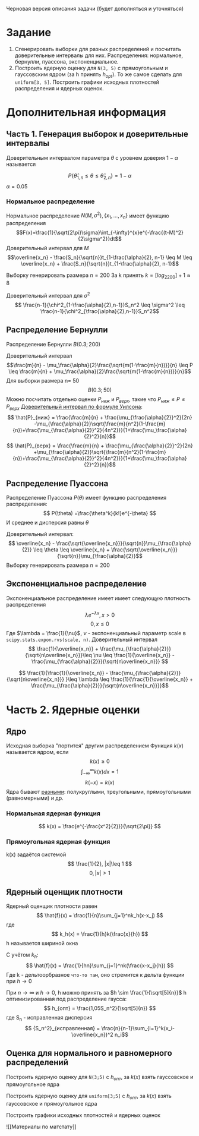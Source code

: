 Черновая версия описания задачи (будет дополняться и уточняться)
# Задание
  1) Сгенерировать выборки для разных распределений и посчитать доверительные интервалы для них. Распределения: нормальное, бернулли, пуассона, экспоненциальное.
  2) Построить ядерную оценку для `N(3, 5)` с прямоугольным и гауссовским ядром (за h принять $h_{opt}$). То же самое сделать для `uniform[3, 5]`. Построить графики исходных плотностей распределения и ядерных оценок.
# Дополнительная информация
## Часть 1. Генерация выборок и доверительные интервалы

Доверительным интервалом параметра $\theta$ с уровнем доверия $1-\alpha$ называется 

$$ P\{\hat{\theta}_{1,n} \leq \theta \leq \hat{\theta}_{2,n} \} = 1 - \alpha$$
$\alpha = 0.05$


### Нормальное распределение
 Нормальное распределение $N(M, \sigma^2), \{x_1, ..., x_n\}$ имеет функцию распределения
 $$F(x)=\frac{1}{\sqrt{2\pi}\sigma}\int_{-\infty}^{x}e^{-\frac{(t-M)^2}{2\sigma^2}}dt$$ Доверительный интервал для $M$ 
 $$\overline{x_n} - \frac{S_n}{\sqrt{n}}t_{1-\frac{\alpha}{2}, n-1} \leq M \leq \overline{x_n} + \frac{S_n}{\sqrt{n}}t_{1-\frac{\alpha}{2}, n-1}$$
 
Выборку генерировать размера $n = 200$
За k принять $k = [log_2200] + 1 \approx 8$

Доверительный интервал для $\sigma^2$
$$ \frac{n-1}{\chi^2_{1-\frac{\alpha}{2},n-1}}S_n^2 \leq \sigma^2 \leq \frac{n-1}{\chi^2_{\frac{\alpha}{2},n-1}}S_n^2$$
## Распределение Бернулли
Распределение Бернулли $B(0.3; 200)$

Доверительный интервал
$$\frac{m}{n} - \mu_\frac{\alpha}{2}\frac{\sqrt{m(1-\frac{m}{n})}}{n} \leq P \leq \frac{m}{n} + \mu_\frac{\alpha}{2}\frac{\sqrt{m(1-\frac{m}{n})}}{n}$$
Для выборки размера n= 50 $$ B(0.3; 50) $$
Можно посчитать отдельно оценки $P_{ниж}$ и $P_{верх}$, такие что $P_{ниж} \leq P \leq P_{верх}$
[Доверительный интервал по формуле Уилсона](https://kerchtt.ru/doveritelnyi-interval-doveritelnaya-veroyatnost/):
$$ \hat{P}_{ниж} = \frac{\frac{m}{n} + \frac{\mu_{\frac{\alpha}{2}}^2}{2n} -\mu_{\frac{\alpha}{2}}\sqrt{\frac{m}{n^2}(1-\frac{m}{n})+\frac{\mu_{\frac{\alpha}{2}}^2}{4n^2}}}{1+\frac{\mu_\frac{\alpha}{2}^2}{n}}$$
$$ \hat{P}_{верх} = \frac{\frac{m}{n} + \frac{\mu_{\frac{\alpha}{2}}^2}{2n} +\mu_{\frac{\alpha}{2}}\sqrt{\frac{m}{n^2}(1-\frac{m}{n})+\frac{\mu_{\frac{\alpha}{2}}^2}{4n^2}}}{1+\frac{\mu_\frac{\alpha}{2}^2}{n}}$$
## Распределение Пуассона
Распределение Пуассона $P(\theta)$ имеет функцию распределения распределения:
$$ P(\theta) =\frac{\theta^k}{k!}e^{-\theta} $$
И среднее и дисперсия равны $\theta$

Доверительный интервал:
$$ \overline{x_n} - \frac{\sqrt{\overline{x_n}}}{\sqrt{n}}\mu_{\frac{\alpha}{2}} \leq \theta \leq \overline{x_n} + \frac{\sqrt{\overline{x_n}}}{\sqrt{n}}\mu_{\frac{\alpha}{2}}$$
Выборку генерировать размера $n=200$
## Экспоненциальное распределение
Экспоненциальное распределение имеет имеет следующую плотность распределения
$$ \lambda e^{-\lambda x} , x > 0$$
$$ 0, x \leq 0 $$
Где $\lambda = \frac{1}{\nu}$, $\nu$ - экспоненциальный параметр scale в `scipy.stats.expon.rvs(scale, n)`.
Доверительный интервал
$$ \frac{1}{\overline{x_n}} + \frac{\mu_{\frac{\alpha}{2}}}{\sqrt{n\overline{x_n}}}\leq \nu \leq \frac{1}{\overline{x_n}} - \frac{\mu_{\frac{\alpha}{2}}}{\sqrt{n\overline{x_n}}}  $$

$$ \frac{1}{\frac{1}{\overline{x_n}} - \frac{\mu_{\frac{\alpha}{2}}}{\sqrt{n\overline{x_n}}} }\leq \lambda \leq \frac{1}{\frac{1}{\overline{x_n}} + \frac{\mu_{\frac{\alpha}{2}}}{\sqrt{n\overline{x_n}}}}$$
# Часть 2. Ядерные оценки
## Ядро
Исходная выборка "портится" другим распределением
Функция $k(x)$ называется ядром, если
$$ k(x) \geq 0 $$
$$ \int_{-\infty}^{\infty}k(x)dx = 1 $$
$$ k(-x) = k(x) $$
Ядра бывают [разными](https://ru.wikipedia.org/wiki/%D0%AF%D0%B4%D1%80%D0%BE_(%D1%81%D1%82%D0%B0%D1%82%D0%B8%D1%81%D1%82%D0%B8%D0%BA%D0%B0)): полукруглыми, треугольными, прямоугольными (равномерными) и др.
### Нормальная ядерная функция
$$ k(x) = \frac{e^{-\frac{x^2}{2}}}{\sqrt{2\pi}} $$
### Прямоугольная ядерная функция
k(x) задаётся системой
$$ \frac{1}{2}, |x|\leq 1 $$
$$ 0, |x| > 1 $$
## Ядерный оценщик плотности
Ядерный оценщик плотности равен
$$ \hat{f}(x) = \frac{1}{n}\sum_{j=1}^nk_h(x-x_j) $$
где
$$ k_h(x) = \frac{1}{h}k(\frac{x}{h}) $$
h называется шириной окна

С учётом $k_h$:
$$ \hat{f}(x) = \frac{1}{hn}\sum_{j=1}^nk(\frac{x-x_j}{h}) $$
Где k - дельтоорбразное `что-то там`, оно стремится к дельта функции при $h \to 0$

При  $n \rightarrow \infty$ и $h \to 0$, h можно принять за $h \sim \frac{1}{\sqrt[5]{n}}$
h оптимизированная под распределение гаусса:
$$ h_{опт} = \frac{1,05S_n^2}{\sqrt[5]{n}} $$
где S<sub>n</sub> - исправленная дисперсия
$$ {S_n^2}_{исправленная} = \frac{n}{n-1}\sum_{i=1}^k(x_i-\overline{x_n})^2 n_i$$
## Оценка для нормального и равномерного распределений

Построить ядерную оценку для `N(3;5)` с $h_{опт}$, за $k(x)$ взять гауссовское и прямоугольное ядра

Построить ядерную оценку для `uniform[3;5]` с $h_{опт}$, за $k(x)$ взять гауссовское и прямоугольное ядра
  
Построить графики исходных плотностей и ядерных оценок

![[Материалы по матстату]]